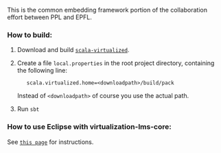 This is the common embedding framework portion of the collaboration effort between PPL and EPFL. 

### How to build:

1. Download and build [`scala-virtualized`](http://github.com/TiarkRompf/scala-virtualized).
2. Create a file `local.properties` in the root project directory, containing the following line:

          scala.virtualized.home=<downloadpath>/build/pack
    
    Instead of `<downloadpath>` of course you use the actual path.
      
3. Run `sbt`

### How to use Eclipse with virtualization-lms-core:

See [`this page`](http://lamplmscore.epfl.ch/mediawiki/) for instructions.